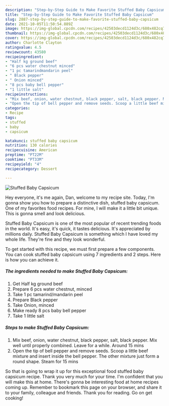 ```yaml
---
description: "Step-by-Step Guide to Make Favorite Stuffed Baby Capsicum"
title: "Step-by-Step Guide to Make Favorite Stuffed Baby Capsicum"
slug: 2887-step-by-step-guide-to-make-favorite-stuffed-baby-capsicum
date: 2021-10-05T11:50:54.889Z
image: https://img-global.cpcdn.com/recipes/42503decd1124d3c/680x482cq70/stuffed-baby-capsicum-recipe-main-photo.jpg
thumbnail: https://img-global.cpcdn.com/recipes/42503decd1124d3c/680x482cq70/stuffed-baby-capsicum-recipe-main-photo.jpg
cover: https://img-global.cpcdn.com/recipes/42503decd1124d3c/680x482cq70/stuffed-baby-capsicum-recipe-main-photo.jpg
author: Charlotte Clayton
ratingvalue: 4.5
reviewcount: 43580
recipeingredient:
- "Half kg ground beef"
- "6 pcs water chestnut minced"
- "1 pc tamarindmandarin peel"
- " Black pepper"
- " Onion minced"
- "8 pcs baby bell pepper"
- "1 little salt"
recipeinstructions:
- "Mix beef, onion, water chestnut, black pepper, salt, black pepper. Mix well until properly combined. Leave for a while. Around 15 mins"
- "Open the tip of bell pepper and remove seeds. Scoop a little beef mixture and insert inside the bell pepper. The other mixture just form a round shape. Steam for 15 mins"
categories:
- Recipe
tags:
- stuffed
- baby
- capsicum

katakunci: stuffed baby capsicum 
nutrition: 130 calories
recipecuisine: American
preptime: "PT22M"
cooktime: "PT33M"
recipeyield: "4"
recipecategory: Dessert

---
```



![Stuffed Baby Capsicum](https://img-global.cpcdn.com/recipes/42503decd1124d3c/680x482cq70/stuffed-baby-capsicum-recipe-main-photo.jpg)

Hey everyone, it's me again, Dan, welcome to my recipe site. Today, I'm gonna show you how to prepare a distinctive dish, stuffed baby capsicum. One of my favorites food recipes. For mine, I will make it a little bit unique. This is gonna smell and look delicious.

Stuffed Baby Capsicum is one of the most popular of recent trending foods in the world. It's easy, it's quick, it tastes delicious. It's appreciated by millions daily. Stuffed Baby Capsicum is something which I have loved my whole life. They're fine and they look wonderful.




To get started with this recipe, we must first prepare a few components. You can cook stuffed baby capsicum using 7 ingredients and 2 steps. Here is how you can achieve it.

<!--inarticleads1-->

##### The ingredients needed to make Stuffed Baby Capsicum:

1. Get Half kg ground beef
1. Prepare 6 pcs water chestnut, minced
1. Take 1 pc tamarind/mandarin peel
1. Prepare  Black pepper
1. Take  Onion, minced
1. Make ready 8 pcs baby bell pepper
1. Take 1 little salt




<!--inarticleads2-->

##### Steps to make Stuffed Baby Capsicum:

1. Mix beef, onion, water chestnut, black pepper, salt, black pepper. Mix well until properly combined. Leave for a while. Around 15 mins
1. Open the tip of bell pepper and remove seeds. Scoop a little beef mixture and insert inside the bell pepper. The other mixture just form a round shape. Steam for 15 mins




So that is going to wrap it up for this exceptional food stuffed baby capsicum recipe. Thank you very much for your time. I'm confident that you will make this at home. There's gonna be interesting food at home recipes coming up. Remember to bookmark this page on your browser, and share it to your family, colleague and friends. Thank you for reading. Go on get cooking!
